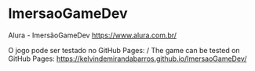 # ImersaoGameDev
 Alura - ImersãoGameDev
 https://www.alura.com.br/

O jogo pode ser testado no GitHub Pages: / The game can be tested on GitHub Pages:
https://kelvindemirandabarros.github.io/ImersaoGameDev/
